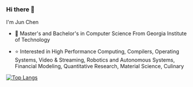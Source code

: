 ### Hi there 👋

I'm Jun Chen
  
- :school: Master's and Bachelor's in Computer Science From Georgia Institute of Technology

- :star: Interested in High Performance Computing, Compilers, Operating Systems, Video & Streaming, Robotics and Autonomous Systems, Financial Modeling, Quantitative Research, Material Science, Culinary 
  
[![Top Langs](https://github-readme-stats.vercel.app/api/top-langs/?username=jchen706&layout=compact)](https://github.com/anuraghazra/github-readme-stats)
<!--
**jchen706/jchen706** is a ✨ _special_ ✨ repository because its `README.md` (this file) appears on your GitHub profile.

Here are some ideas to get you started:

- 🔭 I’m currently working on ...
- 🌱 I’m currently learning ...
- 👯 I’m looking to collaborate on ...
- 🤔 I’m looking for help with ...
- 💬 Ask me about ...
- 📫 How to reach me: ...
- 😄 Pronouns: ...
- ⚡ Fun fact: ...

[![Github Status](https://github-readme-stats.vercel.app/api?username=jchen706)](https://github.com/anuraghazra/github-readme-stats)

-->
